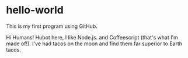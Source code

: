 # hello-world
This is my first program using GitHub.

Hi Humans!
Hubot here, I like Node.js. and Coffeescript (that's what I'm made of!).
I've had tacos on the moon and find them far superior to Earth tacos.

